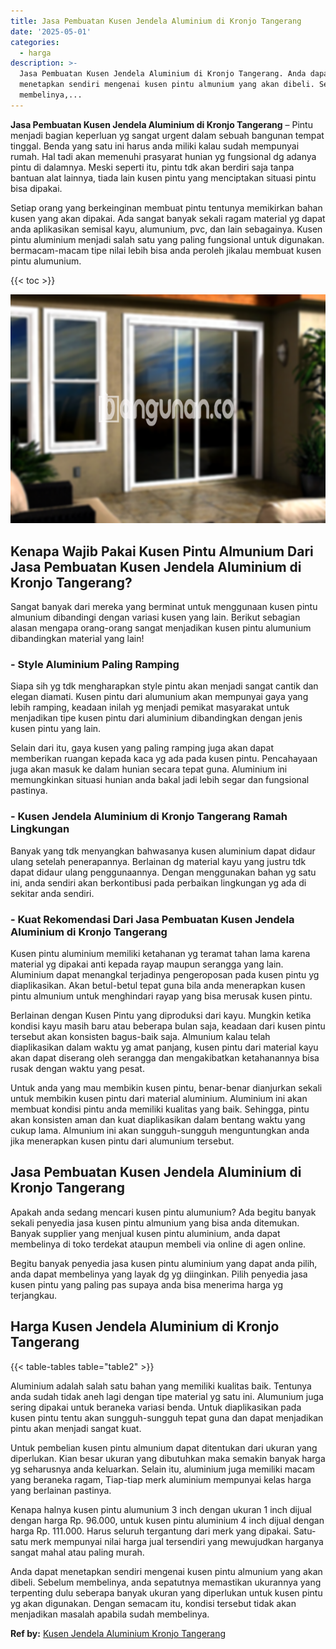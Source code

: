 ```yaml
---
title: Jasa Pembuatan Kusen Jendela Aluminium di Kronjo Tangerang
date: '2025-05-01'
categories:
  - harga
description: >-
  Jasa Pembuatan Kusen Jendela Aluminium di Kronjo Tangerang. Anda dapat
  menetapkan sendiri mengenai kusen pintu almunium yang akan dibeli. Sebelum
  membelinya,...
---
```


**Jasa Pembuatan Kusen Jendela Aluminium di Kronjo Tangerang** – Pintu menjadi bagian keperluan yg sangat urgent dalam sebuah bangunan tempat tinggal. Benda yang satu ini harus anda miliki kalau sudah mempunyai rumah. Hal tadi akan memenuhi prasyarat hunian yg fungsional dg adanya pintu di dalamnya. Meski seperti itu, pintu tdk akan berdiri saja tanpa bantuan alat lainnya, tiada lain kusen pintu yang menciptakan situasi pintu bisa dipakai.

Setiap orang yang berkeinginan membuat pintu tentunya memikirkan bahan kusen yang akan dipakai. Ada sangat banyak sekali ragam material yg dapat anda aplikasikan semisal kayu, alumunium, pvc, dan lain sebagainya. Kusen pintu aluminium menjadi salah satu yang paling fungsional untuk digunakan. bermacam-macam tipe nilai lebih bisa anda peroleh jikalau membuat kusen pintu alumunium.

{{< toc >}}

![Jasa Pembuatan Kusen Jendela Aluminium di Kronjo Tangerang](/images/harga-kusen-jendela-alumunium-30.png)

## Kenapa Wajib Pakai Kusen Pintu Almunium Dari Jasa Pembuatan Kusen Jendela Aluminium di Kronjo Tangerang?

Sangat banyak dari mereka yang berminat untuk menggunaan kusen pintu almunium dibandingi dengan variasi kusen yang lain. Berikut sebagian alasan mengapa orang-orang sangat menjadikan kusen pintu alumunium dibandingkan material yang lain!

### \- Style Aluminium Paling Ramping

Siapa sih yg tdk mengharapkan style pintu akan menjadi sangat cantik dan elegan diamati. Kusen pintu dari alumunium akan mempunyai gaya yang lebih ramping, keadaan inilah yg menjadi pemikat masyarakat untuk menjadikan tipe kusen pintu dari aluminium dibandingkan dengan jenis kusen pintu yang lain.

Selain dari itu, gaya kusen yang paling ramping juga akan dapat memberikan ruangan kepada kaca yg ada pada kusen pintu. Pencahayaan juga akan masuk ke dalam hunian secara tepat guna. Aluminium ini memungkinkan situasi hunian anda bakal jadi lebih segar dan fungsional pastinya.

### \- Kusen Jendela Aluminium di Kronjo Tangerang Ramah Lingkungan

Banyak yang tdk menyangkan bahwasanya kusen aluminium dapat didaur ulang setelah penerapannya. Berlainan dg material kayu yang justru tdk dapat didaur ulang penggunaannya. Dengan menggunakan bahan yg satu ini, anda sendiri akan berkontibusi pada perbaikan lingkungan yg ada di sekitar anda sendiri.

### \- Kuat Rekomendasi Dari Jasa Pembuatan Kusen Jendela Aluminium di Kronjo Tangerang

Kusen pintu aluminium memiliki ketahanan yg teramat tahan lama karena material yg dipakai anti kepada rayap maupun serangga yang lain. Aluminium dapat menangkal terjadinya pengeroposan pada kusen pintu yg diaplikasikan. Akan betul-betul tepat guna bila anda menerapkan kusen pintu almunium untuk menghindari rayap yang bisa merusak kusen pintu.

Berlainan dengan Kusen Pintu yang diproduksi dari kayu. Mungkin ketika kondisi kayu masih baru atau beberapa bulan saja, keadaan dari kusen pintu tersebut akan konsisten bagus-baik saja. Almunium kalau telah diaplikasikan dalam waktu yg amat panjang, kusen pintu dari material kayu akan dapat diserang oleh serangga dan mengakibatkan ketahanannya bisa rusak dengan waktu yang pesat.

Untuk anda yang mau membikin kusen pintu, benar-benar dianjurkan sekali untuk membikin kusen pintu dari material aluminium. Aluminium ini akan membuat kondisi pintu anda memiliki kualitas yang baik. Sehingga, pintu akan konsisten aman dan kuat diaplikasikan dalam bentang waktu yang cukup lama. Almunium ini akan sungguh-sungguh menguntungkan anda jika menerapkan kusen pintu dari alumunium tersebut.

## Jasa Pembuatan Kusen Jendela Aluminium di Kronjo Tangerang

Apakah anda sedang mencari kusen pintu alumunium? Ada begitu banyak sekali penyedia jasa kusen pintu almunium yang bisa anda ditemukan. Banyak supplier yang menjual kusen pintu aluminium, anda dapat membelinya di toko terdekat ataupun membeli via online di agen online.

Begitu banyak penyedia jasa kusen pintu aluminium yang dapat anda pilih, anda dapat membelinya yang layak dg yg diinginkan. Pilih penyedia jasa kusen pintu yang paling pas supaya anda bisa menerima harga yg terjangkau.

## Harga Kusen Jendela Aluminium di Kronjo Tangerang

{{< table-tables table="table2" >}}

Aluminium adalah salah satu bahan yang memiliki kualitas baik. Tentunya anda sudah tidak aneh lagi dengan tipe material yg satu ini. Alumunium juga sering dipakai untuk beraneka variasi benda. Untuk diaplikasikan pada kusen pintu tentu akan sungguh-sungguh tepat guna dan dapat menjadikan pintu akan menjadi sangat kuat.

Untuk pembelian kusen pintu almunium dapat ditentukan dari ukuran yang diperlukan. Kian besar ukuran yang dibutuhkan maka semakin banyak harga yg seharusnya anda keluarkan. Selain itu, aluminium juga memiliki macam yang beraneka ragam, Tiap-tiap merk aluminium mempunyai kelas harga yang berlainan pastinya.

Kenapa halnya kusen pintu alumunium 3 inch dengan ukuran 1 inch dijual dengan harga Rp. 96.000, untuk kusen pintu aluminium 4 inch dijual dengan harga Rp. 111.000. Harus seluruh tergantung dari merk yang dipakai. Satu-satu merk mempunyai nilai harga jual tersendiri yang mewujudkan harganya sangat mahal atau paling murah.

Anda dapat menetapkan sendiri mengenai kusen pintu almunium yang akan dibeli. Sebelum membelinya, anda sepatutnya memastikan ukurannya yang terpenting dulu seberapa banyak ukuran yang diperlukan untuk kusen pintu yg akan digunakan. Dengan semacam itu, kondisi tersebut tidak akan menjadikan masalah apabila sudah membelinya.

**Ref by:** [Kusen Jendela Aluminium Kronjo Tangerang](https://id.wikipedia.org/wiki/Kusen)
